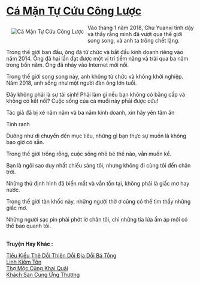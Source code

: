 <a href="https://truyentiki.com/ca-man-tu-cuu-cong-luoc.33474/" title="Cá Mặn Tự Cứu Công Lược"><h1>Cá Mặn Tự Cứu Công Lược</h1></a><div style="display:table"><img align="right" style="float: left; padding: 10px;" src="https://truyentiki.com/a/img/str/src/33474.jpg" alt="Cá Mặn Tự Cứu Công Lược">Vào tháng 1 năm 2018, Chu Yuanxi tỉnh dậy và thấy rằng mình đã vượt qua thế giới song song, và anh ta trông chết lặng. <p></p> Trong thế giới ban đầu, ông đã từ chức và bắt đầu kinh doanh riêng vào năm 2014. Ông đã hai lần đạt được một vị trí tiềm năng và trải qua ba năm trong bốn năm. Ông đã nhảy vào Internet mới nổi. <p></p> Trong thế giới song song này, anh không từ chức và không khởi nghiệp. Năm 2018, anh sống như một người đàn ông lớn tuổi. <p></p> Đây không phải là sự tái sinh! Phải làm gì nếu bạn không có bằng cấp và không có kết nối? Cuộc sống của cá muối này phải được cứu! <p></p> Tác giả đã bị xé năm năm và ba năm kinh doanh, xin hãy yên tâm ăn <p></p> Tinh ranh <p></p> Dường như di chuyển đến mục tiêu, những gì bạn thực sự muốn là không bao giờ có sẵn. <p></p> Trong thế giới trống rỗng, cuộc sống nhỏ bé thế nào, vẫn muốn kể. <p></p> Bạn là ngôi sao duy nhất chiếu sáng tôi, nhưng không đi cùng tôi đến chân trời. <p></p> Những thứ định hình đã biến mất và vẫn tồn tại, không phải là giấc mơ hay nước. <p></p> Trong thế giới tàn khốc này, những người thờ ơ cũng có thể tìm thấy những giấc mơ. <p></p> Những người sạc pin phải phớt lờ chân tôi, chỉ những tia lửa ấm áp mới có thể bao quanh tôi.</div><p><br><b>Truyện Hay Khác :</b></p><a href="https://truyentiki.com/tieu-kieu-the-doi-thien-doi-dia-doi-ba-tong.33473/" alt="Tiểu Kiều Thê Dỗi Thiên Dỗi Địa Dỗi Bá Tổng">Tiểu Kiều Thê Dỗi Thiên Dỗi Địa Dỗi Bá Tổng</a><br/><a href="https://github.com/nownovels/top500/tree/master/truyenhay/33506/" alt="Linh Kiếm Tôn">Linh Kiếm Tôn</a><br/><a href="https://github.com/nownovels/top500/tree/master/truyenhay/33726/" alt="Thợ Mộc Cũng Khai Quải">Thợ Mộc Cũng Khai Quải</a><br/><a href="https://truyentiki.wordpress.com/2020/06/08/khach-san-cung-ung-thuong/" alt="Khách Sạn Cung Ứng Thương">Khách Sạn Cung Ứng Thương</a><br/>